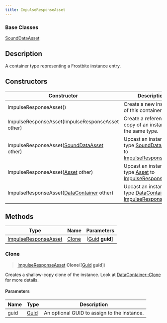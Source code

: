 ```yaml
---
title: ImpulseResponseAsset
---
```

### Base Classes

[SoundDataAsset](/vext/ref/fb/sounddataasset/)

## Description

A container type representing a Frostbite instance entry.

## Constructors

| Constructor                                                                     | Description                                                                                                                     |
| ------------------------------------------------------------------------------- | ------------------------------------------------------------------------------------------------------------------------------- |
| ImpulseResponseAsset()                                                          | Create a new instance of this container type.                                                                                   |
| ImpulseResponseAsset(ImpulseResponseAsset other)                                | Create a reference copy of an instance of the same type.                                                                        |
| ImpulseResponseAsset([SoundDataAsset](/vext/ref/fb/sounddataasset/) other)                    | Upcast an instance of type [SoundDataAsset](/vext/ref/fb/sounddataasset/) to [ImpulseResponseAsset](/vext/ref/fb/impulseresponseasset/).                    |
| ImpulseResponseAsset([Asset](/vext/ref/fb/asset/) other)                                      | Upcast an instance of type [Asset](/vext/ref/fb/asset/) to [ImpulseResponseAsset](/vext/ref/fb/impulseresponseasset/).                                      |
| ImpulseResponseAsset([DataContainer](/vext/ref/shared/class/datacontainer) other) | Upcast an instance of type [DataContainer](/vext/ref/shared/class/datacontainer) to [ImpulseResponseAsset](/vext/ref/fb/impulseresponseasset/). |

## Methods

| Type                                         | Name            | Parameters                                     |
| -------------------------------------------- | --------------- | ---------------------------------------------- |
| [ImpulseResponseAsset](/vext/ref/fb/impulseresponseasset/) | [Clone](#clone) | \[[Guid](/vext/ref/shared/class/guid) **guid**\] |

### Clone

> [ImpulseResponseAsset](/vext/ref/fb/impulseresponseasset/) **Clone**(\[[Guid](/vext/ref/shared/class/guid) **guid**\])

Creates a shallow-copy clone of the instance. Look at [DataContainer::Clone](/vext/ref/shared/class/datacontainer#clone) for more details.

#### Parameters

| Name | Type         | Description                                 |
| ---- | ------------ | ------------------------------------------- |
| guid | [Guid](/vext/ref/shared/class/guid/) | An optional GUID to assign to the instance. |
